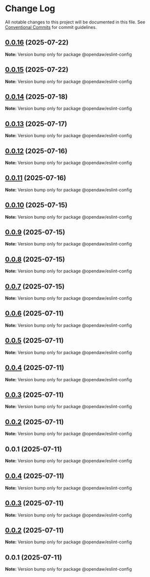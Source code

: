 # Change Log

All notable changes to this project will be documented in this file.
See [Conventional Commits](https://conventionalcommits.org) for commit guidelines.

## [0.0.16](https://github.com/andremichelle/openDAW/compare/@opendaw/eslint-config@0.0.15...@opendaw/eslint-config@0.0.16) (2025-07-22)

**Note:** Version bump only for package @opendaw/eslint-config

## [0.0.15](https://github.com/andremichelle/openDAW/compare/@opendaw/eslint-config@0.0.14...@opendaw/eslint-config@0.0.15) (2025-07-22)

**Note:** Version bump only for package @opendaw/eslint-config

## [0.0.14](https://github.com/andremichelle/openDAW/compare/@opendaw/eslint-config@0.0.13...@opendaw/eslint-config@0.0.14) (2025-07-18)

**Note:** Version bump only for package @opendaw/eslint-config

## [0.0.13](https://github.com/andremichelle/openDAW/compare/@opendaw/eslint-config@0.0.12...@opendaw/eslint-config@0.0.13) (2025-07-17)

**Note:** Version bump only for package @opendaw/eslint-config

## [0.0.12](https://github.com/andremichelle/openDAW/compare/@opendaw/eslint-config@0.0.11...@opendaw/eslint-config@0.0.12) (2025-07-16)

**Note:** Version bump only for package @opendaw/eslint-config

## [0.0.11](https://github.com/andremichelle/openDAW/compare/@opendaw/eslint-config@0.0.10...@opendaw/eslint-config@0.0.11) (2025-07-16)

**Note:** Version bump only for package @opendaw/eslint-config

## [0.0.10](https://github.com/andremichelle/openDAW/compare/@opendaw/eslint-config@0.0.9...@opendaw/eslint-config@0.0.10) (2025-07-15)

**Note:** Version bump only for package @opendaw/eslint-config

## [0.0.9](https://github.com/andremichelle/openDAW/compare/@opendaw/eslint-config@0.0.8...@opendaw/eslint-config@0.0.9) (2025-07-15)

**Note:** Version bump only for package @opendaw/eslint-config

## [0.0.8](https://github.com/andremichelle/openDAW/compare/@opendaw/eslint-config@0.0.7...@opendaw/eslint-config@0.0.8) (2025-07-15)

**Note:** Version bump only for package @opendaw/eslint-config

## [0.0.7](https://github.com/andremichelle/openDAW/compare/@opendaw/eslint-config@0.0.6...@opendaw/eslint-config@0.0.7) (2025-07-15)

**Note:** Version bump only for package @opendaw/eslint-config

## [0.0.6](https://github.com/andremichelle/openDAW/compare/@opendaw/eslint-config@0.0.5...@opendaw/eslint-config@0.0.6) (2025-07-11)

**Note:** Version bump only for package @opendaw/eslint-config

## [0.0.5](https://github.com/andremichelle/openDAW/compare/@opendaw/eslint-config@0.0.4...@opendaw/eslint-config@0.0.5) (2025-07-11)

**Note:** Version bump only for package @opendaw/eslint-config

## [0.0.4](https://github.com/andremichelle/openDAW/compare/@opendaw/eslint-config@0.0.3...@opendaw/eslint-config@0.0.4) (2025-07-11)

**Note:** Version bump only for package @opendaw/eslint-config

## [0.0.3](https://github.com/andremichelle/openDAW/compare/@opendaw/eslint-config@0.0.2...@opendaw/eslint-config@0.0.3) (2025-07-11)

**Note:** Version bump only for package @opendaw/eslint-config

## [0.0.2](https://github.com/andremichelle/openDAW/compare/@opendaw/eslint-config@0.0.1...@opendaw/eslint-config@0.0.2) (2025-07-11)

**Note:** Version bump only for package @opendaw/eslint-config

## 0.0.1 (2025-07-11)

**Note:** Version bump only for package @opendaw/eslint-config

## [0.0.4](https://github.com/andremichelle/opendaw-turbo/compare/@opendaw/eslint-config@0.0.3...@opendaw/eslint-config@0.0.4) (2025-07-11)

**Note:** Version bump only for package @opendaw/eslint-config

## [0.0.3](https://github.com/andremichelle/opendaw-turbo/compare/@opendaw/eslint-config@0.0.2...@opendaw/eslint-config@0.0.3) (2025-07-11)

**Note:** Version bump only for package @opendaw/eslint-config

## [0.0.2](https://github.com/andremichelle/opendaw-turbo/compare/@opendaw/eslint-config@0.0.1...@opendaw/eslint-config@0.0.2) (2025-07-11)

**Note:** Version bump only for package @opendaw/eslint-config

## 0.0.1 (2025-07-11)

**Note:** Version bump only for package @opendaw/eslint-config
